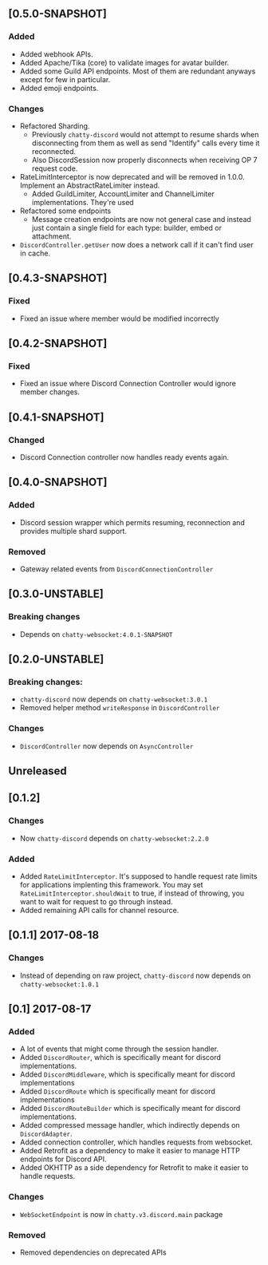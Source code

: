 ## [0.5.0-SNAPSHOT]

### Added

- Added webhook APIs.
- Added Apache/Tika (core) to validate images for avatar builder.
- Added some Guild API endpoints. Most of them are redundant anyways except for few in particular.
- Added emoji endpoints.

### Changes

- Refactored Sharding.
  - Previously `chatty-discord` would not attempt to resume shards when disconnecting from them as well as send "Identify"
calls every time it reconnected.
  - Also DiscordSession now properly disconnects when receiving OP 7 request code.
- RateLimitInterceptor is now deprecated and will be removed in 1.0.0. Implement an AbstractRateLimiter instead.
    - Added GuildLimiter, AccountLimiter and ChannelLimiter implementations. They're used  
- Refactored some endpoints
    - Message creation endpoints are now not general case and instead just contain 
    a single field for each type: builder, embed or attachment.
- `DiscordController.getUser` now does a network call if it can't find user in cache. 

## [0.4.3-SNAPSHOT]

### Fixed

- Fixed an issue where member would be modified incorrectly

## [0.4.2-SNAPSHOT]

### Fixed

- Fixed an issue where Discord Connection Controller would ignore member changes.

## [0.4.1-SNAPSHOT]

### Changed

- Discord Connection controller now handles ready events again.

## [0.4.0-SNAPSHOT]

### Added

- Discord session wrapper which permits resuming, reconnection
and provides multiple shard support.

### Removed

- Gateway related events from `DiscordConnectionController`

## [0.3.0-UNSTABLE]

### Breaking changes

- Depends on `chatty-websocket:4.0.1-SNAPSHOT`

## [0.2.0-UNSTABLE]

### Breaking changes:

- `chatty-discord` now depends on `chatty-websocket:3.0.1`
- Removed helper method `writeResponse` in `DiscordController`

### Changes

- `DiscordController` now depends on `AsyncController`

## Unreleased

## [0.1.2]

### Changes

- Now `chatty-discord` depends on `chatty-websocket:2.2.0`

### Added

- Added `RateLimitInterceptor`. It's supposed to handle request rate limits for applications implenting this
framework. You may set `RateLimitInterceptor.shouldWait` to true, if instead of throwing, you want to wait for
request to go through instead. 
- Added remaining API calls for channel resource.


## [0.1.1] 2017-08-18

### Changes

- Instead of depending on raw project, `chatty-discord` now depends on `chatty-websocket:1.0.1`

## [0.1] 2017-08-17

### Added

- A lot of events that might come through the session handler.
- Added `DiscordRouter`, which is specifically meant for discord implementations.
- Added `DiscordMiddleware`, which is specifically meant for discord implementations
- Added `DiscordRoute` which is specifically meant for discord implementations
- Added `DiscordRouteBuilder` which is specifically meant for discord implementations.
- Added compressed message handler, which indirectly depends on `DiscordAdapter`.
- Added connection controller, which handles requests from websocket.
- Added Retrofit as a dependency to make it easier to manage HTTP endpoints for Discord API.
- Added OKHTTP as a side dependency for Retrofit to make it easier to handle requests.

### Changes

- `WebSocketEndpoint` is now in `chatty.v3.discord.main` package

### Removed

- Removed dependencies on deprecated APIs